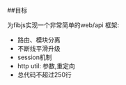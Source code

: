 
##目标

为fibjs实现一个非常简单的web/api 框架: 
+ 路由、模块分离
+ 不断线平滑升级
+ session机制
+ http util: 参数,重定向
+ 总代码不超过250行
